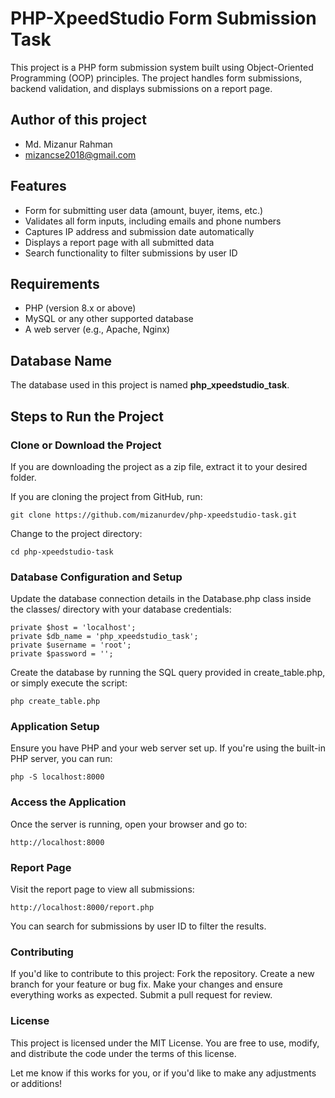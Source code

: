 # PHP-XpeedStudio Form Submission Task

This project is a PHP form submission system built using Object-Oriented Programming (OOP) principles. The project handles form submissions, backend validation, and displays submissions on a report page.

## Author of this project
- Md. Mizanur Rahman
- mizancse2018@gmail.com

## Features
- Form for submitting user data (amount, buyer, items, etc.)
- Validates all form inputs, including emails and phone numbers
- Captures IP address and submission date automatically
- Displays a report page with all submitted data
- Search functionality to filter submissions by user ID

## Requirements
- PHP (version 8.x or above)
- MySQL or any other supported database
- A web server (e.g., Apache, Nginx)

## Database Name
The database used in this project is named **php_xpeedstudio_task**.

## Steps to Run the Project

### Clone or Download the Project
If you are downloading the project as a zip file, extract it to your desired folder.

If you are cloning the project from GitHub, run:
```
git clone https://github.com/mizanurdev/php-xpeedstudio-task.git
```
Change to the project directory:
```
cd php-xpeedstudio-task
```
### Database Configuration and Setup

Update the database connection details in the Database.php class inside the classes/ directory with your database credentials:
```
private $host = 'localhost';
private $db_name = 'php_xpeedstudio_task';
private $username = 'root';
private $password = '';
```
Create the database by running the SQL query provided in create_table.php, or simply execute the script:
```
php create_table.php
```
### Application Setup

Ensure you have PHP and your web server set up. If you're using the built-in PHP server, you can run:

```
php -S localhost:8000
```
### Access the Application

Once the server is running, open your browser and go to:
```
http://localhost:8000
```
### Report Page

Visit the report page to view all submissions:
```
http://localhost:8000/report.php
```

You can search for submissions by user ID to filter the results.
### Contributing

If you'd like to contribute to this project: Fork the repository. Create a new branch for your feature or bug fix.
Make your changes and ensure everything works as expected. Submit a pull request for review.

### License

This project is licensed under the MIT License. You are free to use, modify, and distribute the code under the terms of this license.

Let me know if this works for you, or if you'd like to make any adjustments or additions!
